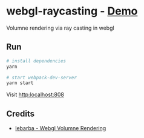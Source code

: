 # webgl-raycasting - [Demo](https://scarysize.github.io/webgl-raycasting/)
Volumne rendering via ray casting in webgl

## Run

```sh
# install dependencies
yarn

# start webpack-dev-server
yarn start
```

Visit [http:localhost:808](http:localhost:808)


## Credits

- [lebarba - Webgl Volumne Rendering](https://github.com/lebarba/WebGLVolumeRendering)

